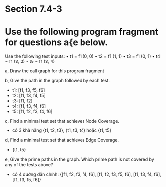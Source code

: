 # Section 7.4-3

# Use the following program fragment for questions a{e below.
Use the following test inputs:
• t1 = f1 (0, 0)
• t2 = f1 (1, 1)
• t3 = f1 (0, 1)
• t4 = f1 (3, 2)
• t5 = f1 (3, 4)

a, Draw the call graph for this program fragment

b, Give the path in the graph followed by each test.

- t1: [f1, f3, f5, f6]
- t2: [f1, f3, f4, f5]
- t3: [f1, f2]
- t4: [f1, f3, f4, f6]
- t5: [f1, f2, f3, f4, f6]

c, Find a minimal test set that achieves Node Coverage.

- có 3 khả năng {t1, t2, t3}, {t1, t3, t4} hoặc {t1, t5}

d, Find a minimal test set that achieves Edge Coverage.

- {t1, t5}

e, Give the prime paths in the graph. Which prime path is not
covered by any of the tests above?

- có 4 đường dẫn chính: {[f1, f2, f3, f4, f6], [f1, f2, f3, f5, f6], [f1,
f3, f4, f6], [f1, f3, f5, f6]}